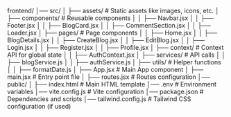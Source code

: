 frontend/
│── src/
│   ├── assets/                     # Static assets like images, icons, etc.
│   ├── components/                  # Reusable components
│   │   ├── Navbar.jsx
│   │   ├── Footer.jsx
│   │   ├── BlogCard.jsx
│   │   ├── CommentSection.jsx
│   │   ├── Loader.jsx
│   ├── pages/                        # Page components
│   │   ├── Home.jsx
│   │   ├── BlogDetails.jsx
│   │   ├── CreateBlog.jsx
│   │   ├── EditBlog.jsx
│   │   ├── Login.jsx
│   │   ├── Register.jsx
│   │   ├── Profile.jsx
│   ├── context/                      # Context API for global state
│   │   ├── AuthContext.jsx
│   ├── services/                      # API calls
│   │   ├── blogService.js
│   │   ├── authService.js
│   ├── utils/                         # Helper functions
│   │   ├── formatDate.js
│   ├── App.jsx                        # Main App component
│   ├── main.jsx                       # Entry point file
│   ├── routes.jsx                      # Routes configuration
│── public/
│   ├── index.html                     # Main HTML template
│── .env                                # Environment variables
│── vite.config.js                      # Vite configuration
│── package.json                        # Dependencies and scripts
│── tailwind.config.js                   # Tailwind CSS configuration (if used)
